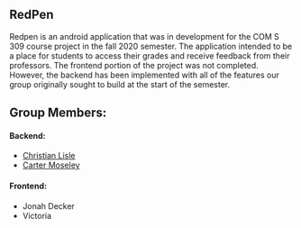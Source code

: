 ## RedPen
Redpen is an android application that was in development for the COM S 309 course project in the fall 2020 semester. The application intended to be a place for students to access their grades and receive feedback from their professors.
The frontend portion of the project was not completed. However, the backend has been implemented with all of the features our group originally sought to build at the start of the semester.
## Group Members:
#### Backend:
* [Christian Lisle](http://christianlisle.com/)
* [Carter Moseley](http://cartermoseley.com)
#### Frontend:
* Jonah Decker
* Victoria
